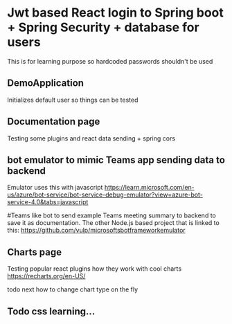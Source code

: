 # Jwt based React login to Spring boot + Spring Security + database for users
This is for learning purpose so hardcoded passwords shouldn't be used

## DemoApplication
Initializes default user so things can be tested

## Documentation page 
Testing some plugins and react data sending + spring cors

## bot emulator to mimic Teams app sending data to backend
Emulator uses this with javascript
https://learn.microsoft.com/en-us/azure/bot-service/bot-service-debug-emulator?view=azure-bot-service-4.0&tabs=javascript

#Teams like bot to send example Teams meeting summary to backend to save it as documentation.
The other Node.js based project that is linked to this: https://github.com/vulp/microsoftsbotframeworkemulator

## Charts page
Testing popular react plugins how they work with cool charts
https://recharts.org/en-US/

todo next how to change chart type on the fly

## Todo css learning...